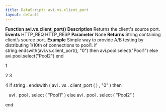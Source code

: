 ```yaml
---
title: DataScript: avi.vs.client_port
layout: default
---
```

**Function** **avi.vs.client_port()** **Description** Returns the client's source port. **Events** HTTP_REQ
HTTP_RESP **Parameter** None **Returns** String containing client’s source port. **Example** Simple way to provide A/B testing by distributing 1/10th of connections to pool1.
if string.endswith(avi.vs.client_port(), "0") then avi.pool.select("Pool1") else avi.pool.select("Pool2") end

1

2
3

4 if  string . endswith ( avi . vs . client_port ( ) ,  "0" )  then

   avi . pool . select ( "Pool1" )
else  avi . pool . select ( "Pool2" )

end